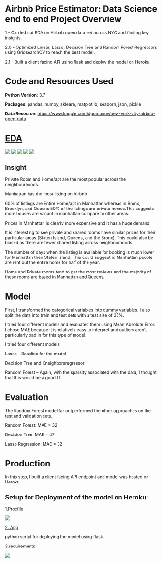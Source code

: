 # Airbnb Price Estimator: Data Science end to end Project Overview

1 - Carried out EDA on Airbnb open data set across NYC and finding key insights.

2.0 - Optimized Linear, Lasso, Decision Tree and Random Forest Regressors using GridsearchCV to reach the best model.

2.1 - Built a client facing API using flask and deploy the model on Heroku. 

# Code and Resources Used

**Python Version**: 3.7

**Packages**: pandas, numpy, sklearn, matplotlib, seaborn, json, pickle

**Data Resource**: https://www.kaggle.com/dgomonov/new-york-city-airbnb-open-data


 # [EDA](https://github.com/Jaspreetsm21/airbnb_prices_ML/blob/master/Cleaning%20and%20EDA.ipynb) 
  ![](/images/listing.png)
  ![](/images/room.png)
  ![](/images/price_property.png)
  ![](/images/room_price.png)
  ![](/images/365.png)
 
 ## Insight 
Private Room and Home/apt are the most popular across the neighbourhoods.

Manhattan has the most listing on Airbnb

60% of listings are Entire Home/apt in Manhattan whereas in Bronx, Brooklyn, and Queens 50% of the listings are private homes.This suggests more houses are vacant in manhattan compare to other areas.

Prices in Manhattan is clearly more expensive and It has a huge demand

It is interesting to see private and shared rooms have similar prices for their particular areas (Staten Island, Queens, and the Bronx). This could also be biased as there are fewer shared listing across neighbourhoods.


The number of days when the listing is available for booking is much lower for Manhattan then Staten Island. This could suggest in Manhattan people are rent out the entire home for half of the year.

Home and Private rooms tend to get the most reviews and the majority of these rooms are based in Manhattan and Queens.

# Model 
 First, I transformed the categorical variables into dummy variables. I also split the data into train and test sets with a test size of 35%.

I tried four different models and evaluated them using Mean Absolute Error. I chose MAE because it is relatively easy to interpret and outliers aren’t particularly bad in for this type of model.

I tried four different models:

Lasso – Baseline for the model

Decision Tree and Kneighborsregressor

Random Forest – Again, with the sparsity associated with the data, I thought that this would be a good fit.

# Evaluation

The Random Forest model far outperformed the other approaches on the test and validation sets.

Random Forest: MAE = 32

Decision Tree: MAE = 47

Lasso Regression: MAE = 32


 # Production 
 In this step, I built a client facing API endpoint and model was hosted on Heroku.
 
## Setup for Deployment of the model on Heroku:

1.Procfile

![](/images/profile.PNG)

[2. App](https://github.com/Jaspreetsm21/airbnb_prices_ML/blob/master/app.py)

python script for deploying the model using flask.

3.requirements

![](images/requirements.png)
